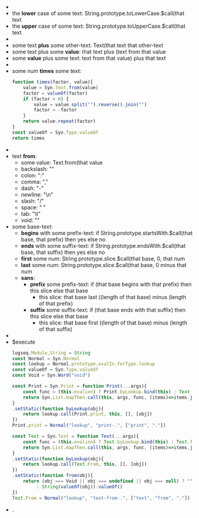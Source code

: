 -
- the **lower** case of some text: String.prototype.toLowerCase.$call(that text
- the **upper** case of some text: String.prototype.toUpperCase.$call(that text
-
- some text **plus** some other-text: Text(that text that other-text
- some text plus some **value**: that text plus (text from that value
- some **value** plus some text: text from that value) plus that text
-
- some num **times** some text:
  ```javascript
  function times(factor, value){
      value = Syn.Text.from(value)
      factor = valueOf(factor)
      if (factor < 0) {
          value = value.split("").reverse().join("")
          factor = -factor
      }
      return value.repeat(factor)
  }
  const valueOf = Syn.Type.valueOf
  return times
  ```
-
- text **from**:
	- some value: Text.from(that value
	- backslash: "\"
	- colon: ":"
	- comma: ","
	- dash: "-"
	- newline: "\n"
	- slash: "/"
	- space: " "
	- tab: "\t"
	- void: ""
- some base-text:
	- **begins** with some prefix-text: if String.prototype.startsWith.$call(that base, that prefix) then yes else no
	- **ends** with some suffix-text: if String.prototype.endsWith.$call(that base, that suffix) then yes else no
	- **first** some num: String.prototype.slice.$call(that base, 0, that num
	- **last** some num: String.prototype.slice.$call(that base, 0 minus that num
	- **sans**:
		- **prefix** some prefix-text: if (that base begins with that prefix) then this slice else that base
			- this slice: that base last ((length of that base) minus (length of that prefix)
		- **suffix** some suffix-text: if (that base ends with that suffix) then this slice else that base
			- this slice: that base first ((length of that base) minus (length of that suffix)
-
- $execute
  ```javascript
  logseq.Module.String = String
  const Normal = Syn.Normal
  const lookup = Normal.prototype.evalIn.forType.lookup
  const valueOf = Syn.Type.valueOf
  const Void = Syn.Word("void")
  
  const Print = Syn.Print = function Print(...args){
      const func = (this.evalion) ? Print.byLookup.bind(this) : Text
      return Syn.List.mapThen.call(this, args, func, (items)=>items.join("\n") )
  }
  .setStatic(function byLookup(obj){
      return lookup.call(Print.print, this, [], [obj])
  })
  Print.print = Normal("lookup", "print-.", ["print", "."])
  
  const Text = Syn.Text = function Text(...args){
      const func = (this.evalion) ? Text.byLookup.bind(this) : Text.from
      return Syn.List.mapThen.call(this, args, func, (items)=>items.join("") )
  }
  .setStatic(function byLookup(obj){
      return lookup.call(Text.From, this, [], [obj])
  })
  .setStatic(function from(obj){
      return (obj === Void || obj === undefined || obj === null) ? ""
           : String(valueOf(obj)).valueOf()
  })
  Text.From = Normal("lookup", "text-from-.", ["text", "from", "."])
  ```
- .